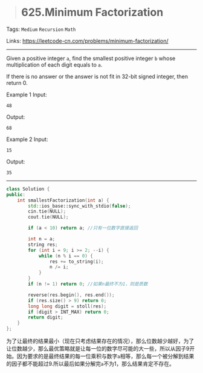 > # 625.Minimum Factorization

Tags: `Medium` `Recursion` `Math`

Links: <https://leetcode-cn.com/problems/minimum-factorization/>

-----

Given a positive integer `a`, find the smallest positive integer `b` whose multiplication of each digit equals to `a`.

If there is no answer or the answer is not fit in 32-bit signed integer, then return 0.

Example 1
Input:

```
48 
```

Output:

```
68
```

Example 2
Input:

```
15
```

Output:

```
35
```

------

```c++
class Solution {
public:
    int smallestFactorization(int a) {
        std::ios_base::sync_with_stdio(false);
        cin.tie(NULL);
        cout.tie(NULL);

        if (a < 10) return a; //只有一位数字直接返回

        int n = a;
        string res;
        for (int i = 9; i >= 2; --i) {
            while (n % i == 0) {
                res += to_string(i);
                n /= i;
            }
        }
        if (n != 1) return 0; //如果n最终不为1，则是质数

        reverse(res.begin(), res.end());
        if (res.size() > 9) return 0;
        long long digit = stoll(res);
        if (digit > INT_MAX) return 0;
        return digit;
    }
};
```

为了让最终的结果最小（现在只考虑结果存在的情况），那么位数越少越好，为了让位数越少，那么最优策略就是让每一位的数字尽可能的大一些，所以从因子9开始。因为要求的是最终结果的每一位乘积与数字`a`相等，那么每一个被分解到结果的因子都不能超过9.所以最后如果分解完`a`不为1，那么结果肯定不存在。